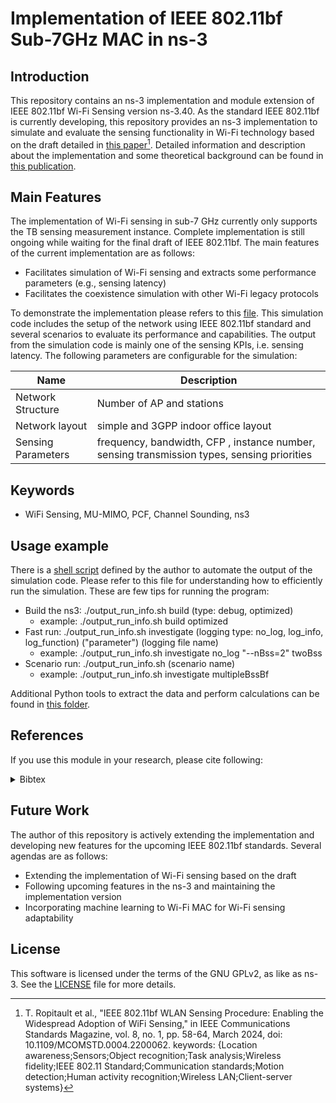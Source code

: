 # Implementation of IEEE 802.11bf Sub-7GHz MAC in ns-3 #
## Introduction

  This repository contains an ns-3 implementation and module extension of IEEE 802.11bf Wi-Fi Sensing version ns-3.40. As the standard IEEE 802.11bf is currently developing, this repository provides an ns-3 implementation to simulate and evaluate the sensing functionality in Wi-Fi technology based on the draft detailed in [this paper](https://ieeexplore.ieee.org/document/10467185)[^1]. Detailed information and description about the implementation and some theoretical background can be found in [this publication](https://publications.rwth-aachen.de/record/998149).

[^1]: T. Ropitault et al., "IEEE 802.11bf WLAN Sensing Procedure: Enabling the Widespread Adoption of WiFi Sensing," in IEEE Communications Standards Magazine, vol. 8, no. 1, pp. 58-64, March 2024, doi: 10.1109/MCOMSTD.0004.2200062.
keywords: {Location awareness;Sensors;Object recognition;Task analysis;Wireless fidelity;IEEE 802.11 Standard;Communication standards;Motion detection;Human activity recognition;Wireless LAN;Client-server systems}

## Main Features
The implementation of Wi-Fi sensing in sub-7 GHz currently only supports the TB sensing measurement instance. Complete implementation is still ongoing while waiting for the final draft of IEEE 802.11bf. The main features of the current implementation are as follows:
- Facilitates simulation of Wi-Fi sensing and extracts some performance parameters (e.g., sensing latency)
- Facilitates the coexistence simulation with other Wi-Fi legacy protocols

To demonstrate the implementation please refers to this [file](/examples/wireless/wifi-bf-network.cc). This simulation code includes the setup of the network using IEEE 802.11bf standard and several scenarios to evaluate its performance and capabilities. The output from the simulation code is mainly one of the sensing KPIs, i.e. sensing latency. The following parameters are configurable for the simulation: 

| Name | Description |
| --- | --- |
| Network Structure | Number of AP and stations |
| Network layout | simple and 3GPP indoor office layout | 
| Sensing Parameters | frequency, bandwidth, CFP , instance number, sensing transmission types, sensing priorities |

## Keywords 
- WiFi Sensing, MU-MIMO, PCF, Channel Sounding, ns3

## Usage example 
There is a [shell script](/output_run_info.sh) defined by the author to automate the output of the simulation code. Please refer to this file for understanding how to efficiently run the simulation. These are few tips for running the program:
- Build the ns3: ./output_run_info.sh build (type: debug, optimized)
  - example: ./output_run_info.sh build optimized
- Fast run: ./output_run_info.sh investigate (logging type: no_log, log_info, log_function) ("parameter") (logging file name)
  - example: ./output_run_info.sh investigate no_log "--nBss=2" twoBss
- Scenario run: ./output_run_info.sh (scenario name)
  - example: ./output_run_info.sh investigate multipleBssBf

Additional Python tools to extract the data and perform calculations can be found in [this folder](/Python\_tools).

## References
If you use this module in your research, please cite following:
<details>
<summary>Bibtex</summary>


```bibtex8
@MASTERSTHESIS{Lumbantobing:998149,
      author       = {Lumbantobing, Ido Manuel},
      othercontributors = {Petrova, Marina and Simic, Ljiljana and Keshtiarast, Navid
                          and Bishoyi, Pradyumna Kumar},
      title        = {{I}mplementation and evaluation of {IEEE} 802.11bf {MAC} in
                      ns-3},
      school       = {Rheinisch-Westfälische Technische Hochschule Aachen},
      type         = {Bachelorarbeit},
      address      = {Aachen},
      publisher    = {RWTH Aachen University},
      reportid     = {RWTH-2024-11170},
      pages        = {1 Online-Ressource: Illustrationen},
      year         = {2024},
      note         = {Veröffentlicht auf dem Publikationsserver der RWTH Aachen
                      University; Bachelorarbeit, Rheinisch-Westfälische
                      Technische Hochschule Aachen, 2024},
      cin          = {615720},
      ddc          = {621.3},
      cid          = {$I:(DE-82)615720_20201104$},
      typ          = {PUB:(DE-HGF)2},
      doi          = {10.18154/RWTH-2024-11170},
      url          = {https://publications.rwth-aachen.de/record/998149},
}
```


</details>

## Future Work
The author of this repository is actively extending the implementation and developing new features for the upcoming IEEE 802.11bf standards. Several agendas are as follows:
- Extending the implementation of Wi-Fi sensing based on the draft
- Following upcoming features in the ns-3 and maintaining the implementation version
- Incorporating machine learning to Wi-Fi MAC for Wi-Fi sensing adaptability

## License
This software is licensed under the terms of the GNU GPLv2, as like as ns-3. See the [LICENSE](/LICENSE) file for more details.
